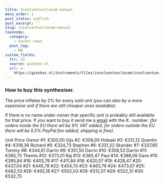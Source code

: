 ```yaml
---
title: Insolventunclesam manual
menu_order: 1
post_status: publish
post_excerpt: ''
slug: insolventunclesam-manual
taxonomy:
  category:
    - hacker-news
  post_tag:
    - HN
custom_fields:
  ttr: 33
  source: gieskes.nl
  url: >-
    https://gieskes.nl/instruments/files/insolventunclesam/insolventunclesam/manual/
---
```

  

### How to buy this synthesiser.

The price inflates by 2% for every sold unit _(you can also by a more expensive unit if there are still cheaper ones available)_.

If there is no name under owner that specific unit is probably still available for that price. If you want to buy it send me a [email](https://www.gieskes.nl/p_contact/) with the #.. number. _(for orders inside the EU there wil be 9% VAT added, for orders outside the EU there will be 5.5% PayPal fee added, shipping is free)_.

_Unit Price   Owner_
#1:  €300,00 Gijs
#2:  €306,00 Hideaki
#3:  €312,12 Quentin
#4:  €318,36 Richard
#5:  €324,73 Stephen
#6:  €331,22 Skander
#7:  €337,85 Tommy
#8:  €344,61 Darrin
#9:  €351,50 Darrin
#10: €358,53 Darrin
#11: €365,70 Themis
#12: €373,01 Raj
#13: €380,47 Paul
#14: €388,08 Dave
#15: €395,84
#16: €403,76
#17: €411,84
#18: €420,07
#19: €428,47
#20: €437,04
#21: €445,78
#22: €454,70
#23: €463,79
#24: €473,07
#25: €482,53
#26: €492,18
#27: €502,03
#28: €512,07
#29: €522,31
#30: €532,75

